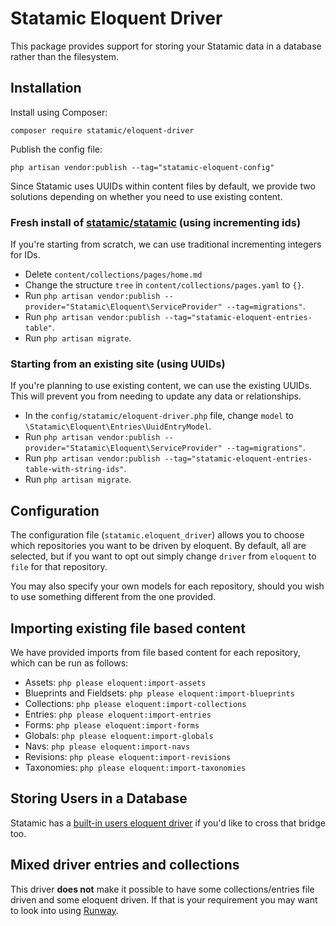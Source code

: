 # Statamic Eloquent Driver

This package provides support for storing your Statamic data in a database rather than the filesystem.

## Installation

Install using Composer:
```
composer require statamic/eloquent-driver
```

Publish the config file:

```
php artisan vendor:publish --tag="statamic-eloquent-config"
```

Since Statamic uses UUIDs within content files by default, we provide two solutions depending on whether you need to use existing content.


### Fresh install of [statamic/statamic](https://github.com/statamic/statamic) (using incrementing ids)

If you're starting from scratch, we can use traditional incrementing integers for IDs.

- Delete `content/collections/pages/home.md`
- Change the structure `tree` in `content/collections/pages.yaml` to `{}`.
- Run `php artisan vendor:publish --provider="Statamic\Eloquent\ServiceProvider" --tag=migrations"`.
- Run `php artisan vendor:publish --tag="statamic-eloquent-entries-table"`.
- Run `php artisan migrate`.

### Starting from an existing site (using UUIDs)

If you're planning to use existing content, we can use the existing UUIDs. This will prevent you from needing to update any data or relationships.

- In the `config/statamic/eloquent-driver.php` file, change `model` to `\Statamic\Eloquent\Entries\UuidEntryModel`.
- Run `php artisan vendor:publish --provider="Statamic\Eloquent\ServiceProvider" --tag=migrations"`.
- Run `php artisan vendor:publish --tag="statamic-eloquent-entries-table-with-string-ids"`.
- Run `php artisan migrate`.

## Configuration

The configuration file (`statamic.eloquent_driver`) allows you to choose which repositories you want to be driven by eloquent. By default, all are selected, but if you want to opt out simply change `driver` from `eloquent` to `file` for that repository.

You may also specify your own models for each repository, should you wish to use something different from the one provided.

## Importing existing file based content

We have provided imports from file based content for each repository, which can be run as follows:

- Assets: `php please eloquent:import-assets`
- Blueprints and Fieldsets: `php please eloquent:import-blueprints`
- Collections: `php please eloquent:import-collections`
- Entries: `php please eloquent:import-entries`
- Forms: `php please eloquent:import-forms`
- Globals: `php please eloquent:import-globals`
- Navs: `php please eloquent:import-navs`
- Revisions: `php please eloquent:import-revisions`
- Taxonomies: `php please eloquent:import-taxonomies`

## Storing Users in a Database

Statamic has a [built-in users eloquent driver](https://statamic.dev/tips/storing-users-in-a-database) if you'd like to cross that bridge too.

## Mixed driver entries and collections

This driver **does not** make it possible to have some collections/entries file driven and some eloquent driven. If that is your requirement you may want to look into using [Runway](https://statamic.com/addons/duncanmcclean/runway).
